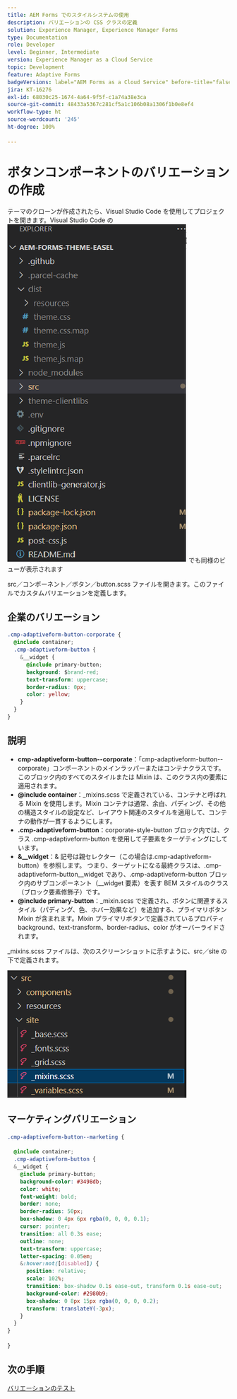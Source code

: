 ```yaml
---
title: AEM Forms でのスタイルシステムの使用
description: バリエーションの CSS クラスの定義
solution: Experience Manager, Experience Manager Forms
type: Documentation
role: Developer
level: Beginner, Intermediate
version: Experience Manager as a Cloud Service
topic: Development
feature: Adaptive Forms
badgeVersions: label="AEM Forms as a Cloud Service" before-title="false"
jira: KT-16276
exl-id: 68030c25-1674-4a64-9f5f-c1a74a38e3ca
source-git-commit: 48433a5367c281cf5a1c106b08a1306f1b0e8ef4
workflow-type: ht
source-wordcount: '245'
ht-degree: 100%

---
```


# ボタンコンポーネントのバリエーションの作成

テーマのクローンが作成されたら、Visual Studio Code を使用してプロジェクトを開きます。Visual Studio Code の
![プロジェクトエクスプローラー](assets/easel-theme.png)
でも同様のビューが表示されます

src／コンポーネント／ボタン／button.scss ファイルを開きます。このファイルでカスタムバリエーションを定義します。

## 企業のバリエーション

```css
.cmp-adaptiveform-button-corporate {
  @include container;
  .cmp-adaptiveform-button {
    &__widget {
      @include primary-button;
      background: $brand-red;
      text-transform: uppercase;
      border-radius: 0px;
      color: yellow;
    }
  }
}
```

## 説明

* **cmp-adaptiveform-button--corporate**：「cmp-adaptiveform-button--corporate」コンポーネントのメインラッパーまたはコンテナクラスです。
このブロック内のすべてのスタイルまたは Mixin は、このクラス内の要素に適用されます。
* **@include container**：_mixins.scss で定義されている、コンテナと呼ばれる Mixin を使用します。Mixin コンテナは通常、余白、パディング、その他の構造スタイルの設定など、レイアウト関連のスタイルを適用して、コンテナの動作が一貫するようにします。
* **.cmp-adaptiveform-button**：corporate-style-button ブロック内では、クラス .cmp-adaptiveform-button を使用して子要素をターゲティングにしています。
* **&amp;__widget**：&amp; 記号は親セレクター（この場合は.cmp-adaptiveform-button）を参照します。
つまり、ターゲットになる最終クラスは、.cmp-adaptiveform-button__widget であり、.cmp-adaptiveform-button ブロック内のサブコンポーネント（__widget 要素）を表す BEM スタイルのクラス（ブロック要素修飾子）です。
* **@include primary-button**：_mixin.scss で定義され、ボタンに関連するスタイル（パディング、色、ホバー効果など）を追加する、プライマリボタン Mixin が含まれます。Mixin プライマリボタンで定義されているプロパティ background、text-transform、border-radius、color がオーバーライドされます。

_mixins.scss ファイルは、次のスクリーンショットに示すように、src／site の下で定義されます。

![mixin.scss](assets/mixins.png)

## マーケティングバリエーション

```css
.cmp-adaptiveform-button--marketing {
  
  @include container;
  .cmp-adaptiveform-button {
  &__widget {
    @include primary-button;
    background-color: #3498db;
    color: white;
    font-weight: bold;
    border: none;
    border-radius: 50px;
    box-shadow: 0 4px 6px rgba(0, 0, 0, 0.1);
    cursor: pointer;
    transition: all 0.3s ease;
    outline: none;
    text-transform: uppercase;
    letter-spacing: 0.05em;
    &:hover:not([disabled]) {
      position: relative;
      scale: 102%;
      transition: box-shadow 0.1s ease-out, transform 0.1s ease-out;
      background-color: #2980b9;
      box-shadow: 0 8px 15px rgba(0, 0, 0, 0.2);
      transform: translateY(-3px);
    }
  }
}
  
}
```

## 次の手順

[バリエーションのテスト](./build.md)

